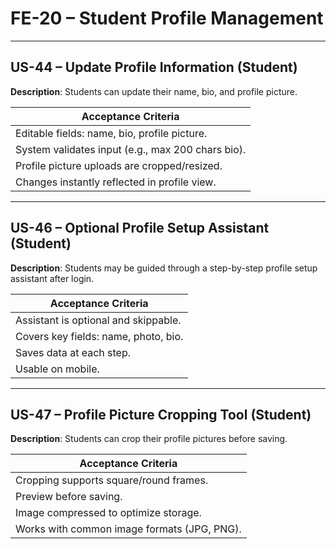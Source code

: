 # **FE-20 – Student Profile Management**

---

## **US-44 – Update Profile Information (Student)**  
**Description**: Students can update their name, bio, and profile picture.  

| **Acceptance Criteria**                           |
| ------------------------------------------------- |
| Editable fields: name, bio, profile picture.      |
| System validates input (e.g., max 200 chars bio). |
| Profile picture uploads are cropped/resized.      |
| Changes instantly reflected in profile view.      |

---

## **US-46 – Optional Profile Setup Assistant (Student)**  
**Description**: Students may be guided through a step-by-step profile setup assistant after login.  

| **Acceptance Criteria** |
|--------------------------|
| Assistant is optional and skippable. |
| Covers key fields: name, photo, bio. |
| Saves data at each step. |
| Usable on mobile. |

---

## **US-47 – Profile Picture Cropping Tool (Student)**  
**Description**: Students can crop their profile pictures before saving.  

| **Acceptance Criteria** |
|--------------------------|
| Cropping supports square/round frames. |
| Preview before saving. |
| Image compressed to optimize storage. |
| Works with common image formats (JPG, PNG). |
